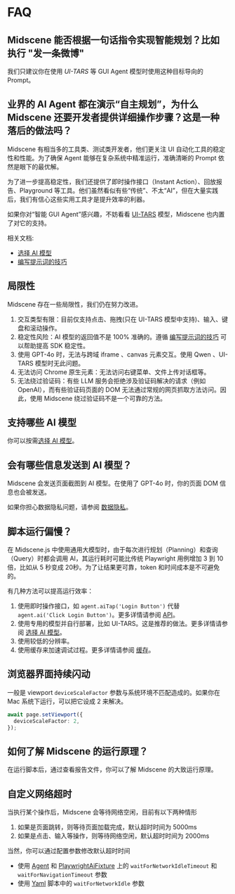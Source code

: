 # FAQ

## Midscene 能否根据一句话指令实现智能规划？比如执行 "发一条微博"

我们只建议你在使用 *UI-TARS* 等 GUI Agent 模型时使用这种目标导向的 Prompt。

## 业界的 AI Agent 都在演示“自主规划”，为什么 Midscene 还要开发者提供详细操作步骤？这是一种落后的做法吗？

Midscene 有相当多的工具类、测试类开发者，他们更关注 UI 自动化工具的稳定性和性能。为了确保 Agent 能够在复杂系统中精准运行，准确清晰的 Prompt 依然是眼下的最优解。

为了进一步提高稳定性，我们还提供了即时操作接口（Instant Action）、回放报告、Playground 等工具。他们虽然看似有些“传统”、不太“AI”，但在大量实践后，我们有信心这些实用工具才是提升效率的利器。

如果你对“智能 GUI Agent”感兴趣，不妨看看 [UI-TARS](https://github.com/bytedance/ui-tars) 模型，Midscene 也内置了对它的支持。

相关文档: 
* [选择 AI 模型](./choose-a-model)
* [编写提示词的技巧](./prompting-tips)

## 局限性

Midscene 存在一些局限性，我们仍在努力改进。

1. 交互类型有限：目前仅支持点击、拖拽(只在 UI-TARS 模型中支持)、输入、键盘和滚动操作。
2. 稳定性风险：AI 模型的返回值不是 100% 准确的。遵循 [编写提示词的技巧](./prompting-tips) 可以帮助提高 SDK 稳定性。
3. 使用 GPT-4o 时，无法与跨域 iframe 、canvas 元素交互。使用 Qwen 、UI-TARS 模型时无此问题。
4. 无法访问 Chrome 原生元素：无法访问右键菜单、文件上传对话框等。
5. 无法绕过验证码：有些 LLM 服务会拒绝涉及验证码解决的请求（例如 OpenAI），而有些验证码页面的 DOM 无法通过常规的网页抓取方法访问。因此，使用 Midscene 绕过验证码不是一个可靠的方法。

## 支持哪些 AI 模型

你可以按需[选择 AI 模型](./choose-a-model)。

## 会有哪些信息发送到 AI 模型？

Midscene 会发送页面截图到 AI 模型。在使用了 GPT-4o 时，你的页面 DOM 信息也会被发送。

如果你担心数据隐私问题，请参阅 [数据隐私](./data-privacy)。

## 脚本运行偏慢？

在 Midscene.js 中使用通用大模型时，由于每次进行规划（Planning）和查询（Query）时都会调用 AI，其运行耗时可能比传统 Playwright 用例增加 3 到 10 倍，比如从 5 秒变成 20秒。为了让结果更可靠，token 和时间成本是不可避免的。

有几种方法可以提高运行效率：
1. 使用即时操作接口，如 `agent.aiTap('Login Button')` 代替 `agent.ai('Click Login Button')`。更多详情请参阅 [API](./API)。
2. 使用专用的模型并自行部署，比如 UI-TARS。这是推荐的做法。更多详情请参阅 [选择 AI 模型](./choose-a-model)。
3. 使用较低的分辨率。
4. 使用缓存来加速调试过程。更多详情请参阅 [缓存](./caching)。

## 浏览器界面持续闪动

一般是 viewport `deviceScaleFactor` 参数与系统环境不匹配造成的。如果你在 Mac 系统下运行，可以把它设成 2 来解决。

```typescript
await page.setViewport({
  deviceScaleFactor: 2,
});
```

## 如何了解 Midscene 的运行原理？

在运行脚本后，通过查看报告文件，你可以了解 Midscene 的大致运行原理。

## 自定义网络超时

当执行某个操作后，Midscene 会等待网络空闲，目前有以下两种情形

1. 如果是页面跳转，则等待页面加载完成，默认超时时间为 5000ms
2. 如果是点击、输入等操作，则等待网络空闲，默认超时时间为 2000ms

当然，你可以通过配置参数修改默认超时时间

- 使用 [Agent](/zh/api.html#%E6%9E%84%E9%80%A0%E5%99%A8) 和 [PlaywrightAiFixture](/zh/integrate-with-playwright.html#%E7%AC%AC%E4%BA%8C%E6%AD%A5%E6%89%A9%E5%B1%95-test-%E5%AE%9E%E4%BE%8B) 上的 `waitForNetworkIdleTimeout` 和 `waitForNavigationTimeout` 参数
- 使用 [Yaml](/zh/automate-with-scripts-in-yaml.html#web-%E9%83%A8%E5%88%86) 脚本中的 `waitForNetworkIdle` 参数